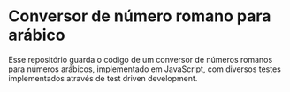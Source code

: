 # Conversor de número romano para arábico
Esse repositório guarda o código de um conversor de números romanos para números arábicos, implementado em JavaScript, com diversos testes implementados através de test driven development.
